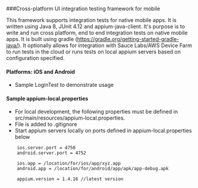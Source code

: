 

###Cross-platform UI integration testing framework for mobile

This framework supports integration tests for native mobile apps. It is written using Java 8, JUnit 4.12 and appium-java-client. It's purpose is to write and run cross platform, end to end integration tests on native mobile apps. It is built using gradle (https://gradle.org/getting-started-gradle-java/). It optionally allows for integration with Sauce Labs/AWS Device Farm to run tests in the cloud or runs tests on local appium servers based on configuration specified.

#### Platforms: iOS and Android

* Sample LoginTest to demonstrate usage

#### Sample appium-local.properties

* For local development, the following properties must be defined in src/main/resources/appium-local.properties.
* File is added to .gitignore
* Start appium servers locally on ports defined in appium-local.properties below

````
    ios.server.port = 4750
    android.server.port = 4752

    ios.app = /location/for/ios/app/xyz.app
    android.app = /location/for/android/app/apk/app-debug.apk

    appium.version = 1.4.16 //latest version
````
